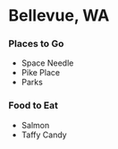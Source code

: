 
# Bellevue, WA

### Places to Go
- Space Needle
- Pike Place
- Parks

### Food to Eat
- Salmon
- Taffy Candy
